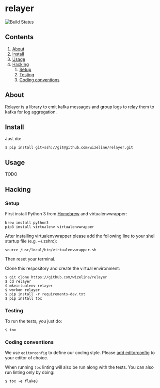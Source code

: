 # relayer

[![Build Status](https://travis-ci.org/wizeline/relayer.svg)](https://travis-ci.org/wizeline/relayer)


## Contents


1. [About](#about)
2. [Install](#install)
3. [Usage](#usage)
4. [Hacking](#hacking)
    1. [Setup](#setup)
    2. [Testing](#testing)
    3. [Coding conventions](#coding-conventions)


## About

Relayer is a library to emit kafka messages and group logs to relay them to kafka for log aggregation.


## Install

Just do:

```
$ pip install git+ssh://git@github.com/wizeline/relayer.git
```


## Usage

TODO

## Hacking

### Setup

First install Python 3 from [Homebrew](http://brew.sh/) and virtualenvwrapper:

```
brew install python3
pip3 install virtualenv virtualenvwrapper
```

After installing virtualenvwrapper please add the following line to your shell startup file (e.g. ~/.zshrc):

```
source /usr/local/bin/virtualenvwrapper.sh
```

Then reset your terminal.

Clone this respository and create the virtual environment:

```
$ git clone https://github.com/wizeline/relayer
$ cd relayer
$ mkvirtualenv relayer
$ workon relayer
$ pip install -r requirements-dev.txt
$ pip install tox
```

### Testing

To run the tests, you just do:

```
$ tox
```


### Coding conventions

We use `editorconfig` to define our coding style. Please [add editorconfig](http://editorconfig.org/#download)
to your editor of choice.

When running `tox` linting will also be run along with the tests. You can also run linting only by doing:

```
$ tox -e flake8
```

